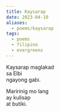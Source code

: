 ```yaml
---
title: Kaysarap
date: 2023-04-10
aliases:
  - poems/kaysarap
tags:
  - poems
  - filipino
  - evergreens
---
```

Kaysarap maglakad  
sa Elbi  
ngayong gabi.

Maririnig mo lang  
ay kulisap  
at butiki.